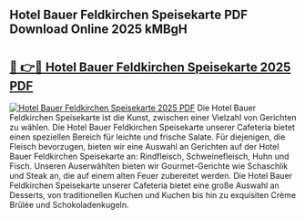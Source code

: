 ## Hotel Bauer Feldkirchen Speisekarte PDF Download Online 2025 kMBgH

# <h2><a href="http://gcbkm1d.nevu.top/?p=Hotel+Bauer+Feldkirchen+Speisekarte">🔗 👉🔴 Hotel Bauer Feldkirchen Speisekarte 2025 PDF</a></h2>

[![Hotel Bauer Feldkirchen Speisekarte 2025 PDF](https://i.imgur.com/dBaPXMq.png)](http://gcbkm1d.nevu.top/?p=Hotel+Bauer+Feldkirchen+Speisekarte)
Die Hotel Bauer Feldkirchen Speisekarte ist die Kunst, zwischen einer Vielzahl von Gerichten zu wählen. Die Hotel Bauer Feldkirchen Speisekarte unserer Cafeteria bietet einen speziellen Bereich für leichte und frische Salate. Für diejenigen, die Fleisch bevorzugen, bieten wir eine Auswahl an Gerichten auf der Hotel Bauer Feldkirchen Speisekarte an: Rindfleisch, Schweinefleisch, Huhn und Fisch. Unseren Auserwählten bieten wir Gourmet-Gerichte wie Schaschlik und Steak an, die auf einem alten Feuer zubereitet werden. Die Hotel Bauer Feldkirchen Speisekarte unserer Cafeteria bietet eine große Auswahl an Desserts, von traditionellen Kuchen und Kuchen bis hin zu exquisiten Crème Brûlée und Schokoladenkugeln.
